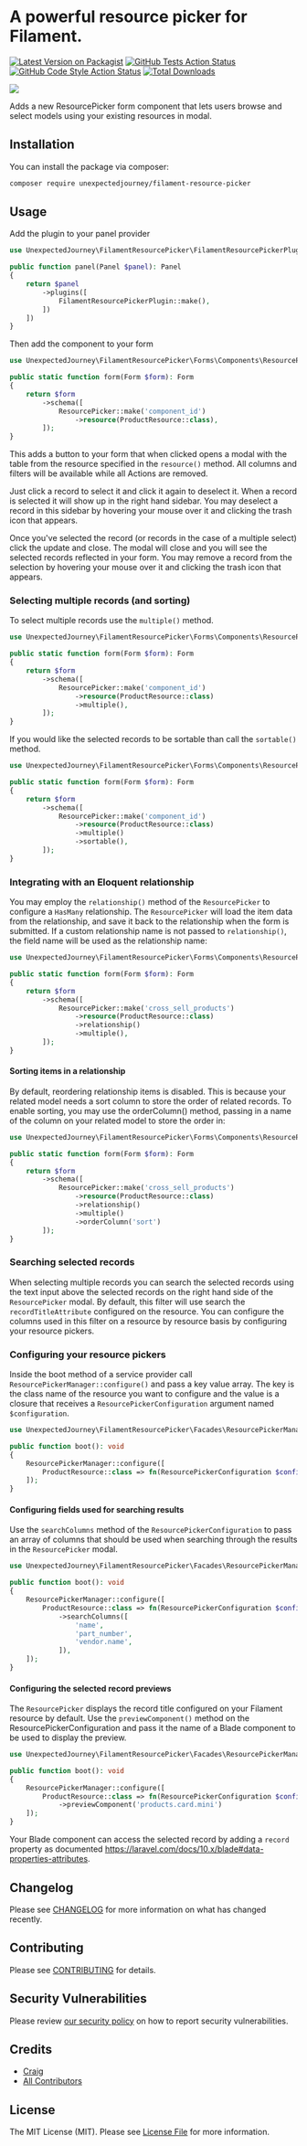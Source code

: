 # A powerful resource picker for Filament.

[![Latest Version on Packagist](https://img.shields.io/packagist/v/unexpectedjourney/filament-resource-picker.svg?style=flat-square)](https://packagist.org/packages/unexpectedjourney/filament-resource-picker)
[![GitHub Tests Action Status](https://img.shields.io/github/actions/workflow/status/unexpectedjourney/filament-resource-picker/run-tests.yml?branch=main&label=tests&style=flat-square)](https://github.com/unexpectedjourney/filament-resource-picker/actions?query=workflow%3Arun-tests+branch%3Amain)
[![GitHub Code Style Action Status](https://img.shields.io/github/actions/workflow/status/unexpectedjourney/filament-resource-picker/fix-php-code-style-issues.yml?branch=main&label=code%20style&style=flat-square)](https://github.com/unexpectedjourney/filament-resource-picker/actions?query=workflow%3A"Fix+PHP+code+style+issues"+branch%3Amain)
[![Total Downloads](https://img.shields.io/packagist/dt/unexpectedjourney/filament-resource-picker.svg?style=flat-square)](https://packagist.org/packages/unexpectedjourney/filament-resource-picker)

<img src="documentation/img/resource-picker.png" />

Adds a new ResourcePicker form component that lets users browse and select
models
using your existing resources in modal.

## Installation

You can install the package via composer:

```bash
composer require unexpectedjourney/filament-resource-picker
```

## Usage

Add the plugin to your panel provider

```php
use UnexpectedJourney\FilamentResourcePicker\FilamentResourcePickerPlugin;

public function panel(Panel $panel): Panel
{
    return $panel
        ->plugins([
            FilamentResourcePickerPlugin::make(),
        ])
    ])
}
```

Then add the component to your form

```php
use UnexpectedJourney\FilamentResourcePicker\Forms\Components\ResourcePicker;

public static function form(Form $form): Form
{
    return $form
        ->schema([
            ResourcePicker::make('component_id')
                ->resource(ProductResource::class),
        ]);
}
```

This adds a button to your form that when clicked opens a modal with the table
from the resource specified in the `resource()` method. All columns and filters
will be available while all Actions are removed.

Just click a record to select it and click it again to deselect it. When a
record is selected it will show up in the right hand sidebar. You may deselect a
record in this sidebar by hovering your mouse over it and clicking the trash
icon that appears.

Once you've selected the record (or records in the case of a multiple select)
click the update and close. The modal will close and you will see the selected
records reflected in your form. You may remove a record from the selection by
hovering your mouse over it and clicking the trash icon that appears.

### Selecting multiple records (and sorting)

To select multiple records use the `multiple()` method.

```php
use UnexpectedJourney\FilamentResourcePicker\Forms\Components\ResourcePicker;

public static function form(Form $form): Form
{
    return $form
        ->schema([
            ResourcePicker::make('component_id')
                ->resource(ProductResource::class)
                ->multiple(),
        ]);
}
```

If you would like the selected records to be sortable than call the `sortable()`
method.

```php
use UnexpectedJourney\FilamentResourcePicker\Forms\Components\ResourcePicker;

public static function form(Form $form): Form
{
    return $form
        ->schema([
            ResourcePicker::make('component_id')
                ->resource(ProductResource::class)
                ->multiple()
                ->sortable(),
        ]);
}
```

### Integrating with an Eloquent relationship

You may employ the `relationship()` method of the `ResourcePicker` to configure
a `HasMany`
relationship. The `ResourcePicker` will load the item data from the
relationship, and save
it back to the relationship when the form is submitted. If a custom relationship
name is not passed to `relationship()`, the field name will be used as the
relationship name:

```php
use UnexpectedJourney\FilamentResourcePicker\Forms\Components\ResourcePicker;

public static function form(Form $form): Form
{
    return $form
        ->schema([
            ResourcePicker::make('cross_sell_products')
                ->resource(ProductResource::class)
                ->relationship()
                ->multiple(),
        ]);
}
```

#### Sorting items in a relationship

By default, reordering relationship items is disabled. This is because your
related model needs a sort column to store the order of related records. To
enable sorting, you may use the orderColumn() method, passing in a name of the
column on your related model to store the order in:

```php
use UnexpectedJourney\FilamentResourcePicker\Forms\Components\ResourcePicker;

public static function form(Form $form): Form
{
    return $form
        ->schema([
            ResourcePicker::make('cross_sell_products')
                ->resource(ProductResource::class)
                ->relationship()
                ->multiple()
                ->orderColumn('sort')
        ]);
}
```

### Searching selected records

When selecting multiple records you can search the selected records using the
text input above the selected records on the right hand side of
the `ResourcePicker` modal. By default, this filter will use search
the `recordTitleAttribute` configured on the resource. You can configure the
columns used in this filter on a resource by resource basis by configuring your
resource pickers.

### Configuring your resource pickers

Inside the boot method of a service provider
call `ResourcePickerManager::configure()` and pass a key value array. The key is
the class name of the resource you want to configure and the value is a
closure that receives a `ResourcePickerConfiguration` argument
named `$configuration`.

```php
use UnexpectedJourney\FilamentResourcePicker\Facades\ResourcePickerManager;

public function boot(): void
{
    ResourcePickerManager::configure([
        ProductResource::class => fn(ResourcePickerConfiguration $configuration) => $configuration,
    ]);
}
```

#### Configuring fields used for searching results

Use the `searchColumns` method of the `ResourcePickerConfiguration` to pass an
array of columns that should be used when searching through the results in
the `ResourcePicker` modal.

```php
use UnexpectedJourney\FilamentResourcePicker\Facades\ResourcePickerManager;

public function boot(): void
{
    ResourcePickerManager::configure([
        ProductResource::class => fn(ResourcePickerConfiguration $configuration) => $configuration
            ->searchColumns([
                'name',
                'part_number',
                'vendor.name',
            ]),
    ]);
}
```

#### Configuring the selected record previews

The `ResourcePicker` displays the record title configured on your Filament
resource by default. Use the `previewComponent()` method on the
ResourcePickerConfiguration and pass it the name of a Blade component to be used
to display the preview.

```php
use UnexpectedJourney\FilamentResourcePicker\Facades\ResourcePickerManager;

public function boot(): void
{
    ResourcePickerManager::configure([
        ProductResource::class => fn(ResourcePickerConfiguration $configuration) => $configuration
            ->previewComponent('products.card.mini')
    ]);
}
```

Your Blade component can access the selected record by adding a `record`
property as
documented https://laravel.com/docs/10.x/blade#data-properties-attributes.

## Changelog

Please see [CHANGELOG](CHANGELOG.md) for more information on what has changed
recently.

## Contributing

Please see [CONTRIBUTING](.github/CONTRIBUTING.md) for details.

## Security Vulnerabilities

Please review [our security policy](../../security/policy) on how to report
security vulnerabilities.

## Credits

- [Craig](https://github.com/craigkuhns)
- [All Contributors](../../contributors)

## License

The MIT License (MIT). Please see [License File](LICENSE.md) for more
information.
